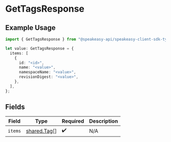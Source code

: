 # GetTagsResponse

## Example Usage

```typescript
import { GetTagsResponse } from "@speakeasy-api/speakeasy-client-sdk-typescript/sdk/models/shared";

let value: GetTagsResponse = {
  items: [
    {
      id: "<id>",
      name: "<value>",
      namespaceName: "<value>",
      revisionDigest: "<value>",
    },
  ],
};
```

## Fields

| Field                                             | Type                                              | Required                                          | Description                                       |
| ------------------------------------------------- | ------------------------------------------------- | ------------------------------------------------- | ------------------------------------------------- |
| `items`                                           | [shared.Tag](../../../sdk/models/shared/tag.md)[] | :heavy_check_mark:                                | N/A                                               |